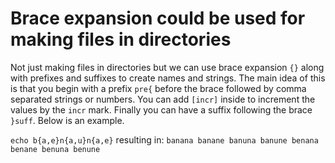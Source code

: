 # Brace expansion could be used for making files in directories

Not just making files in directories but we can use brace expansion `{}`
along with prefixes and suffixes to create names and strings. The main
idea of this is that you begin with a prefix `pre{` before the brace
followed by comma separated strings or numbers. You can add `[incr]`
inside to increment the values by the `incr` mark. Finally you can have
a suffix following the brace `}suff`. Below is an example.

`echo b{a,e}n{a,u}n{a,e}`
resulting in:
`banana banane banuna banune benana benane benuna benune`
